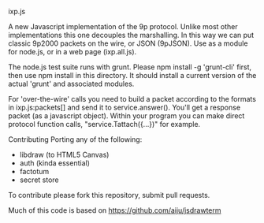 ixp.js

A new Javascript implementation of the 9p protocol.
Unlike most other implementations this one decouples the marshalling.
In this way we can put classic 9p2000 packets on the wire,
or JSON (9pJSON). Use as a module for node.js, or in a web page 
(ixp.all.js).

The node.js test suite runs with grunt. Please npm install -g 'grunt-cli' first,
then use npm install in this directory. It should install a current version of
the actual 'grunt' and associated modules.

For 'over-the-wire' calls you need to build a packet according to the formats
in ixp.js:packets[] and send it to service.answer(). You'll get a response packet
(as a javascript object). Within your program you can make direct protocol 
function calls, "service.Tattach({...})" for example.

Contributing
Porting any of the following:
* libdraw (to HTML5 Canvas)
* auth (kinda essential)
* factotum
* secret store

To contribute please fork this repository, submit pull requests.

Much of this code is based on https://github.com/aiju/jsdrawterm